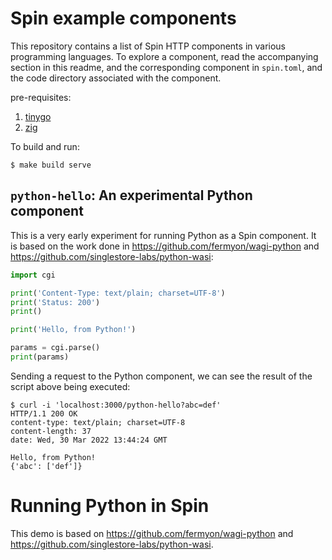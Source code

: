 # Spin example components

This repository contains a list of Spin HTTP components in various
programming languages.
To explore a component, read the accompanying section in this readme,
and the corresponding component in `spin.toml`, and the code directory
associated with the component.

pre-requisites:

1. [tinygo](https://tinygo.org/getting-started/install/)
2. [zig](https://ziglang.org/learn/getting-started/#installing-zig)

To build and run:

```
$ make build serve
```

## `python-hello`: An experimental Python component

This is a very early experiment for running Python as a Spin component.
It is based on the work done in <https://github.com/fermyon/wagi-python> and
<https://github.com/singlestore-labs/python-wasi>:

```python
import cgi

print('Content-Type: text/plain; charset=UTF-8')
print('Status: 200')
print()

print('Hello, from Python!')

params = cgi.parse()
print(params)
```

Sending a request to the Python component, we can see the result of the script
above being executed:

```
$ curl -i 'localhost:3000/python-hello?abc=def'
HTTP/1.1 200 OK
content-type: text/plain; charset=UTF-8
content-length: 37
date: Wed, 30 Mar 2022 13:44:24 GMT

Hello, from Python!
{'abc': ['def']}
```

# Running Python in Spin

This demo is based on https://github.com/fermyon/wagi-python and
https://github.com/singlestore-labs/python-wasi.
